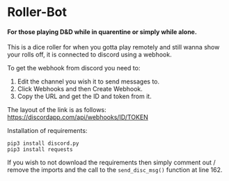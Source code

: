 # Roller-Bot
#### For those playing D&D while in quarentine or simply while alone.
This is a dice roller for when you gotta play remotely and still wanna show your rolls off, it is connected to discord using a webhook.

To get the webhook from discord you need to:
1. Edit the channel you wish it to send messages to.
2. Click Webhooks and then Create Webhook.
3. Copy the URL and get the ID and token from it.

The layout of the link is as follows:
https://discordapp.com/api/webhooks/ID/TOKEN

Installation of requirements:
```
pip3 install discord.py
pip3 install requests
```
If you wish to not download the requirements then simply comment out / remove the imports and the call to the ``send_disc_msg()`` function at line 162.
